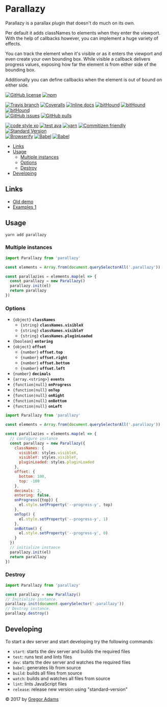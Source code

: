 # Parallazy

Parallazy is a parallax plugin that doesn't do much on its own.

Per default it adds classNames to elements when they enter the viewport. 
With the help of callbacks however, you can implement a huge variety of effects.

You can track the element when it's visible or as it enters the viewport and even create your own bounding box. 
While visible a callback delivers progress values, exposing how far the element is from either side of the bounding box.

Additionally you can define callbacks when the element is out of bound on either side.


[![GitHub license](https://img.shields.io/badge/license-MIT-blue.svg?style=flat-square)](https://raw.githubusercontent.com/pixelass/parallazy/master/LICENSE)
[![npm](https://img.shields.io/npm/v/parallazy.svg?style=flat-square)](https://www.npmjs.com/package/parallazy)

[![Travis branch](https://img.shields.io/travis/pixelass/parallazy/master.svg?style=flat-square)](https://travis-ci.org/pixelass/parallazy)
[![Coveralls](https://img.shields.io/coveralls/pixelass/parallazy.svg?style=flat-square)](https://coveralls.io/github/pixelass/parallazy)
[![Inline docs](http://inch-ci.org/github/pixelass/parallazy.svg?branch=master&style=flat-square)](http://inch-ci.org/github/pixelass/parallazy)
[![bitHound](https://img.shields.io/bithound/code/github/pixelass/parallazy.svg?style=flat-square)](https://www.bithound.io/github/pixelass/parallazy)
[![bitHound](https://img.shields.io/bithound/dependencies/github/pixelass/parallazy.svg?style=flat-square)](https://www.bithound.io/github/pixelass/parallazy)
[![bitHound](https://img.shields.io/bithound/devDependencies/github/pixelass/parallazy.svg?style=flat-square)](https://www.bithound.io/github/pixelass/parallazy)  
[![GitHub issues](https://img.shields.io/github/issues/pixelass/parallazy.svg?style=flat-square)](https://github.com/pixelass/parallazy/issues)
[![GitHub pulls](https://img.shields.io/github/issues-pr/pixelass/parallazy.svg?style=flat-square)](https://github.com/pixelass/parallazy/pulls)

[![code style xo](https://img.shields.io/badge/code_style-XO-64d8c7.svg?style=flat-square)](https://github.com/sindresorhus/xo)
[![test ava](https://img.shields.io/badge/test-🚀_AVA-0e1d5c.svg?style=flat-square)](https://github.com/avajs/ava)
[![yarn](https://img.shields.io/badge/yarn-friendly-2c8ebb.svg?style=flat-square)](https://yarnpkg.com/)
[![Commitizen friendly](https://img.shields.io/badge/commitizen-friendly-44aa44.svg?style=flat-square)](http://commitizen.github.io/cz-cli/)
[![Standard Version](https://img.shields.io/badge/release-standard%20version-44aa44.svg?style=flat-square)](https://github.com/conventional-changelog/standard-version)  
[![Browserify](https://img.shields.io/badge/build-browserify-3c6991.svg?style=flat-square)](http://browserify.org/)
[![Babel](https://img.shields.io/badge/babel-stage--2-f5da55.svg?style=flat-square)](http://babeljs.io/docs/plugins/preset-stage-2/)
[![Babel](https://img.shields.io/badge/babel-transform--runtime-f5da55.svg?style=flat-square)](http://babeljs.io/docs/plugins/transform-runtime/)


<!-- toc -->

- [Links](#links)
- [Usage](#usage)
  * [Multiple instances](#multiple-instances)
  * [Options](#options)
  * [Destroy](#destroy)
- [Developing](#developing)

<!-- tocstop -->

## Links
  * [Old demo](https://pixelass.github.io/parallazy/)
  * [Examples 1](https://pixelass.github.io/parallazy/examples-1.html)

## Usage

```
yarn add parallazy
```

### Multiple instances

```js
import Parallazy from 'parallazy'

const elements = Array.from(document.querySelectorAll('.parallazy'))

const parallazies = elements.map(el => {
  const parallazy = new Parallazy()
  parallazy.init(el)
  return parallazy
})
```

### Options

* `{object}` **`classNames`**
  * `{string}` **`classNames.visibleX`**
  * `{string}` **`classNames.visibleY`**
  * `{string}` **`classNames.pluginLoaded`**
* `{boolean}` **`entering`**
* `{object}` **`offset`**
  * `{number}` **`offset.top`**
  * `{number}` **`offset.right`**
  * `{number}` **`offset.bottom`**
  * `{number}` **`offset.left`**
* `{number}` **`decimals`**
* `{array.<string>}` **`events`**
* `{function|null}` **`onProgress`**
* `{function|null}` **`onTop`**
* `{function|null}` **`onRight`**
* `{function|null}` **`onBottom`**
* `{function|null}` **`onLeft`**


```js
import Parallazy from 'parallazy'

const elements = Array.from(document.querySelectorAll('.parallazy'))

const parallazies = elements.map(el => {
  // configure instance
  const parallazy = new Parallazy({
    classNames: {
      visibleX: styles.visibleX,
      visibleY: styles.visibleY,
      pluginLoaded: styles.pluginLoaded
    },
    offset: {
      bottom: 100,
      top: -100
    },
    decimals: 2,
    entering: false,
    onProgress({top}) {
      el.style.setProperty('--progress-y', top)
    },
    onTop() {
      el.style.setProperty('--progress-y', 1)
    },
    onBottom() {
      el.style.setProperty('--progress-y', 0)
    }
  })
  // initialize instance
  parallazy.init(el)
  return parallazy
})
```

### Destroy

```js
import Parallazy from 'parallazy'

const parallazy = new Parallazy()
// Initialize instance.
parallazy.init(document.querySelector('.parallazy'))
// Destroy instance.
parallazy.destroy()
```

## Developing

To start a dev server and start developing try the following commands

* `start`: starts the dev server and builds the required files
* `test`: runs test and lints files
* `dev`: starts the dev server and watches the required files
* `babel`: generates lib from source
* `build`: builds all files from source
* `watch`: builds and watches all files from source
* `lint`: lints JavaScript files
* `release`: release new version using "standard-version"

© 2017 by [Gregor Adams](http://pixelass.com)
